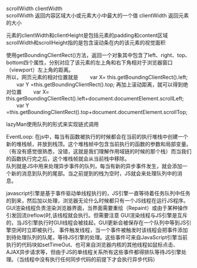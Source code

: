 scrollWidth clientWidth  
scrollWidth 返回内容区域大小或元素大小中最大的一个值
clientWidth 返回元素的大小


元素的clientWidth和clientHeight是包括元素的padding和content区域  
scrollWidth和scrollHeight指的是包含滚动条在内的该元素的视觉面积   


使用getBoundingClientRect()方法，返回一个对象其中包含了left、right、top、bottom四个属性，分别对应了该元素的左上角和右下角相对于浏览器窗口（viewport）左上角的距离。   
所以，网页元素的相对位置就是
　　var X= this.getBoundingClientRect().left;
　　var Y =this.getBoundingClientRect().top;
再加上滚动距离，就可以得到绝对位置
　　var X= this.getBoundingClientRect().left+document.documentElement.scrollLeft;
　　var Y =this.getBoundingClientRect().top+document.documentElement.scrollTop;


lazyMan使用队列的形式来实现链式调用  

EventLoop:
在js中，每当有函数被执行的时候都会在当前的执行堆栈中创建一个新的堆栈帧，并放到栈顶。这个堆栈帧中包含当前执行的函数的参数和局部变量。（有没有感觉很熟悉，没错，这就是我们理解作用域链的时候的那个栈）而当我们的函数执行完之后，这个堆栈帧就会从当前栈中移除。  
队列就是JS中用来处理异步事件的队列，每当有新的异步事件发生，就会添加一个新的消息到队列的尾部。当之前提到的栈为空时，JS就会来处理队列中的消息。  


javascript引擎是基于事件驱动单线程执行的，JS引擎一直等待着任务队列中任务的到来，然后加以处理，浏览器无论什么时候都只有一个JS线程在运行JS程序。
GUI渲染线程负责渲染浏览器界面，当界面需要重绘（Repaint）或由于某种操作引发回流(reflow)时,该线程就会执行。但需要注意 GUI渲染线程与JS引擎是互斥的，当JS引擎执行时GUI线程会被挂起，GUI更新会被保存在一个队列中等到JS引擎空闲时立即被执行。
事件触发线程，当一个事件被触发时该线程会把事件添加到待处理队列的队尾，等待JS引擎的处理。这些事件可来自JavaScript引擎当前执行的代码块如setTimeOut、也可来自浏览器内核的其他线程如鼠标点击、AJAX异步请求等，但由于JS的单线程关系所有这些事件都得排队等待JS引擎处理。（当线程中没有执行任何同步代码的前提下才会执行异步代码）
